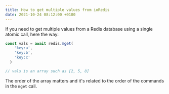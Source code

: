 ```yaml
---
title: How to get multiple values from ioRedis
date: 2021-10-24 08:12:00 +0100
---
```




If you need to get multiple values from a Redis database using a single atomic call, here the way:

```js
const vals = await redis.mget(
    'key:a',
    'key:b',
    'key:c'
  )

// vals is an array such as [2, 5, 8]
```

The order of the array matters and it's related to the order of the commands in the `mget` call.